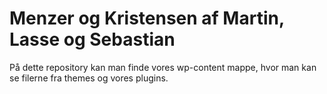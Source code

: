 # Menzer og Kristensen af Martin, Lasse og Sebastian

På dette repository kan man finde vores wp-content mappe, hvor man kan se filerne fra themes og vores plugins.

